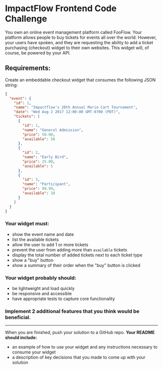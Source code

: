 # ImpactFlow Frontend Code Challenge

You own an online event management platform called FooFlow. Your platform allows people to buy tickets for events all over the world. However, your users have spoken, and they are requesting the ability to add a ticket purchasing (checkout) widget to their own websites. This widget will, of course, be powered by your API.

## Requirements:

Create an embeddable checkout widget that consumes the following JSON string:

```json
{
  "event": {
    "id": 1,
    "name": "Impactflow's 20th Annual Mario Cart Tournament",
    "date": "Wed Aug 2 2017 12:00:00 GMT-0700 (PDT)",
    "tickets": [
      {
        "id": 1,
        "name": "General Admission",
        "price": 50.00,
        "available": 50
      },
      {
        "id": 2,
        "name": "Early Bird",
        "price": 25.00,
        "available": 5
      },
      {
        "id": 3,
        "name": "Participant",
        "price": 99.99,
        "available": 10
      }
    ]
  }
}
```

### Your widget must:

* show the event name and date
* list the available tickets
* allow the user to add 1 or more tickets
* prevent the user from adding more than `available` tickets
* display the total number of added tickets next to each ticket type
* show a "buy" button
* show a summary of their order when the "buy" button is clicked

### Your widget probably should:

* be lightweight and load quickly
* be responsive and accessible
* have appropriate tests to capture core functionality

### Implement 2 additional features that you think would be beneficial.

---

When you are finished, push your solution to a GitHub repo. **Your README should include:**

* an example of how to use your widget and any instructions necessary to consume your widget
* a description of key decisions that you made to come up with your solution
